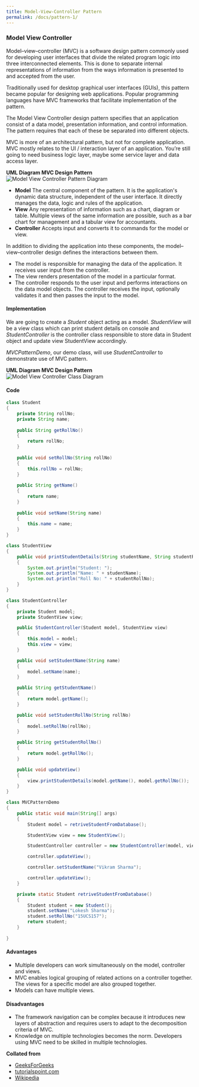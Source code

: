 ```yaml
---
title: Model-View-Controller Pattern
permalink: /docs/pattern-1/
---
```


### Model View Controller

Model–view–controller (MVC) is a software design pattern commonly used for developing user interfaces that divide the related program logic into three interconnected elements. This is done to separate internal representations of information from the ways information is presented to and accepted from the user.  

Traditionally used for desktop graphical user interfaces (GUIs), this pattern became popular for designing web applications. Popular programming languages have MVC frameworks that facilitate implementation of the pattern.  

The Model View Controller design pattern specifies that an application consist of a data model, presentation information, and control information. The pattern requires that each of these be separated into different objects.   

MVC is more of an architectural pattern, but not for complete application. MVC mostly relates to the UI / interaction layer of an application. You’re still going to need business logic layer, maybe some service layer and data access layer.  

**UML Diagram MVC Design Pattern**  
![Model View Controller Pattern Diagram](/assets/img/pat1/MVC-Design-Pattern.png "Model View Controller pattern diagram") 

* **Model** The central component of the pattern. It is the application's dynamic data structure, independent of the user interface. It directly manages the data, logic and rules of the application.
* **View** Any representation of information such as a chart, diagram or table. Multiple views of the same information are possible, such as a bar chart for management and a tabular view for accountants.
* **Controller** Accepts input and converts it to commands for the model or view.

In addition to dividing the application into these components, the model–view–controller design defines the interactions between them.  

* The model is responsible for managing the data of the application. It receives user input from the controller.
* The view renders presentation of the model in a particular format.
* The controller responds to the user input and performs interactions on the data model objects. The controller receives the input, optionally validates it and then passes the input to the model.

#### Implementation

We are going to create a *Student* object acting as a model. *StudentView* will be a view class which can print student details on console and *StudentController* is the controller class responsible to store data in Student object and update view StudentView accordingly.  

*MVCPatternDemo*, our demo class, will use *StudentController* to demonstrate use of MVC pattern.  

**UML Diagram MVC Design Pattern**  
![Model View Controller Class Diagram](/assets/img/pat1/mvc_pattern_uml_diagram.jpg "Model View Controller Class Diagram") 

#### Code

```java
class Student
{
	private String rollNo;
	private String name;
	
	public String getRollNo()
	{
		return rollNo;
	}
	
	public void setRollNo(String rollNo)
	{
		this.rollNo = rollNo;
	}
	
	public String getName()
	{
		return name;
	}
	
	public void setName(String name)
	{
		this.name = name;
	}
}

class StudentView
{
	public void printStudentDetails(String studentName, String studentRollNo)
	{
		System.out.println("Student: ");
		System.out.println("Name: " + studentName);
		System.out.println("Roll No: " + studentRollNo);
	}
}

class StudentController
{
	private Student model;
	private StudentView view;

	public StudentController(Student model, StudentView view)
	{
		this.model = model;
		this.view = view;
	}

	public void setStudentName(String name)
	{
		model.setName(name);		
	}

	public String getStudentName()
	{
		return model.getName();		
	}

	public void setStudentRollNo(String rollNo)
	{
		model.setRollNo(rollNo);		
	}

	public String getStudentRollNo()
	{
		return model.getRollNo();		
	}

	public void updateView()
	{				
		view.printStudentDetails(model.getName(), model.getRollNo());
	}	
}

class MVCPatternDemo
{
	public static void main(String[] args)
	{
		Student model = retriveStudentFromDatabase();

		StudentView view = new StudentView();

		StudentController controller = new StudentController(model, view);

		controller.updateView();

		controller.setStudentName("Vikram Sharma");

		controller.updateView();
	}

	private static Student retriveStudentFromDatabase()
	{
		Student student = new Student();
		student.setName("Lokesh Sharma");
		student.setRollNo("15UCS157");
		return student;
	}
	
}
```

#### Advantages
* Multiple developers can work simultaneously on the model, controller and views.
* MVC enables logical grouping of related actions on a controller together. The views for a specific model are also grouped together.
* Models can have multiple views.

#### Disadvantages
* The framework navigation can be complex because it introduces new layers of abstraction and requires users to adapt to the decomposition criteria of MVC.
* Knowledge on multiple technologies becomes the norm. Developers using MVC need to be skilled in multiple technologies.



**Collated from**  
* [GeeksForGeeks](https://www.geeksforgeeks.org/mvc-design-pattern/)  
* [tutorialspoint.com](https://www.tutorialspoint.com/design_pattern/mvc_pattern.htm)
* [Wikipedia](https://en.wikipedia.org/wiki/Model%E2%80%93view%E2%80%93controller)